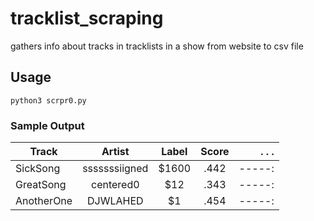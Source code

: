 # tracklist_scraping
gathers info about tracks in tracklists in a show from website to csv file

## Usage 
`python3 scrpr0.py`

### Sample Output
| Track         |    Artist     | Label | Score | . . . |
| ------------- |:-------------:|:-----:|:-----:| -----:|
| SickSong      | sssssssiigned | $1600 | .442  | -----:|
| GreatSong     | centered0     |   $12 | .343  | -----:|
|   AnotherOne  | DJWLAHED      |    $1 | .454  | -----:|

